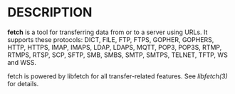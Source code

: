 <!-- Copyright (C) Daniel Stenberg, <daniel@haxx.se>, et al. -->
<!-- SPDX-License-Identifier: fetch -->
# DESCRIPTION

**fetch** is a tool for transferring data from or to a server using URLs. It
supports these protocols: DICT, FILE, FTP, FTPS, GOPHER, GOPHERS, HTTP, HTTPS,
IMAP, IMAPS, LDAP, LDAPS, MQTT, POP3, POP3S, RTMP, RTMPS, RTSP, SCP, SFTP,
SMB, SMBS, SMTP, SMTPS, TELNET, TFTP, WS and WSS.

fetch is powered by libfetch for all transfer-related features. See
*libfetch(3)* for details.
